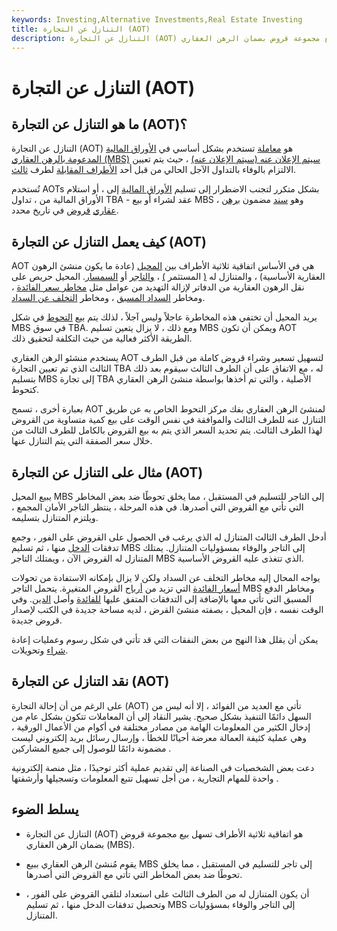 ```yaml
---
keywords: Investing,Alternative Investments,Real Estate Investing
title: التنازل عن التجارة (AOT)
description: التنازل عن التجارة (AOT) هو اتفاقية ثلاثية الأطراف تسهل بيع مجموعة قروض بضمان الرهن العقاري (MBS).
---
```


# التنازل عن التجارة (AOT)
## ما هو التنازل عن التجارة (AOT)؟

التنازل عن التجارة (AOT) هو [معاملة](/transaction) تستخدم بشكل أساسي في [الأوراق المالية المدعومة بالرهن العقاري (MBS)](/mbs) [سيتم الإعلان عنه (سيتم الإعلان عنه)](/tba) ، حيث يتم تعيين الالتزام بالوفاء بالتداول الآجل الحالي من قبل أحد [الأطراف المقابلة](/counterparty) لطرف [ثالث](/third-party).

تُستخدم AOTs بشكل متكرر لتجنب الاضطرار إلى تسليم [الأوراق المالية](/security) إلى ، أو استلام الأوراق المالية من ، تداول TBA - عقد لشراء أو بيع MBS ، وهو [سند](/bond) مضمون [برهن عقاري](/mortgage) [قروض](/loan) في تاريخ محدد.

## كيف يعمل التنازل عن التجارة (AOT)

AOT هي في الأساس اتفاقية ثلاثية الأطراف بين [المحيل](/assignor) (عادة ما يكون منشئ الرهون العقارية الأساسية) ، والمتنازل له [(](/assignee) المستثمر [)](/investor) ، [والتاجر](/dealer) أو [السمسار](/broker). المحيل حريص على نقل الرهون العقارية من الدفاتر لإزالة التهديد من عوامل مثل [مخاطر سعر الفائدة](/interestraterisk) ، ومخاطر [السداد المسبق](/prepaymentrisk) ، ومخاطر [التخلف عن السداد](/defaultrisk).

يريد المحيل أن تختفي هذه المخاطرة عاجلاً وليس آجلاً ، لذلك يتم بيع [التحوط](/hedge) في شكل MBS في سوق TBA. ومع ذلك ، لا يزال يتعين تسليم MBS ويمكن أن تكون AOT الطريقة الأكثر فعالية من حيث التكلفة لتحقيق ذلك.

يستخدم منشئو الرهن العقاري AOT لتسهيل تسعير وشراء قروض كاملة من قبل الطرف الثالث الذي تم تعيين التجارة TBA له ، مع الاتفاق على أن الطرف الثالث سيقوم بعد ذلك بتسليم MBS إلى تجارة TBA الأصلية ، والتي تم أخذها بواسطة منشئ الرهن العقاري كتحوط.

بعبارة أخرى ، تسمح AOT لمنشئ الرهن العقاري بفك مركز التحوط الخاص به عن طريق التنازل عنه للطرف الثالث والموافقة في نفس الوقت على بيع كمية متساوية من القروض لهذا الطرف الثالث. يتم تحديد السعر الذي يتم به بيع القروض بالكامل للطرف الثالث من خلال سعر الصفقة التي يتم التنازل عنها.

## مثال على التنازل عن التجارة (AOT)

يبيع المحيل MBS إلى التاجر للتسليم في المستقبل ، مما يخلق تحوطًا ضد بعض المخاطر التي تأتي مع القروض التي أصدرها. في هذه المرحلة ، ينتظر التاجر الأمان المجمع ، ويلتزم المتنازل بتسليمه.

أدخل الطرف الثالث المتنازل له الذي يرغب في الحصول على القروض على الفور ، وجمع تدفقات [الدخل](/income) منها ، ثم تسليم MBS إلى التاجر والوفاء بمسؤوليات المتنازل. يمتلك المتنازل له القروض الآن ، ويمتلك التاجر MBS الذي تتغذى عليه القروض الأساسية.

يواجه المحال إليه مخاطر التخلف عن السداد ولكن لا يزال بإمكانه الاستفادة من تحولات [أسعار الفائدة](/interestrate) التي تزيد من [أرباح](/profit) القروض المتغيرة. يتحمل التاجر MBS ومخاطر الدفع المسبق التي تأتي معها بالإضافة إلى التدفقات المتفق عليها [للفائدة](/interest) وأصل [الدين](/principal). وفي الوقت نفسه ، فإن المحيل ، بصفته منشئ القرض ، لديه مساحة جديدة في الكتب لإصدار قروض جديدة.

يمكن أن يقلل هذا النهج من بعض النفقات التي قد تأتي في شكل رسوم وعمليات إعادة [شراء](/buyback) وتحويلات.

## نقد التنازل عن التجارة (AOT)

على الرغم من أن إحالة التجارة (AOT) تأتي مع العديد من الفوائد ، إلا أنه ليس من السهل دائمًا التنفيذ بشكل صحيح. يشير النقاد إلى أن المعاملات تتكون بشكل عام من إدخال الكثير من المعلومات الهامة من مصادر مختلفة في أكوام من الأعمال الورقية ، وهي عملية كثيفة العمالة معرضة أحيانًا للخطأ ، وإرسال رسائل بريد إلكتروني ليست مضمونة دائمًا للوصول إلى جميع المشاركين .

دعت بعض الشخصيات في الصناعة إلى تقديم عملية أكثر توحيدًا ، مثل منصة إلكترونية واحدة للمهام التجارية ، من أجل تسهيل تتبع المعلومات وتسجيلها وأرشفتها .

## يسلط الضوء

- التنازل عن التجارة (AOT) هو اتفاقية ثلاثية الأطراف تسهل بيع مجموعة قروض بضمان الرهن العقاري (MBS).

- يقوم مُنشئ الرهن العقاري ببيع MBS إلى تاجر للتسليم في المستقبل ، مما يخلق تحوطًا ضد بعض المخاطر التي تأتي مع القروض التي أصدرها.

- أن يكون المتنازل له من الطرف الثالث على استعداد لتلقي القروض على الفور ، وتحصيل تدفقات الدخل منها ، ثم تسليم MBS إلى التاجر والوفاء بمسؤوليات المتنازل.


